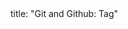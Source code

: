 <frontmatter>
title: "Git and Github: Tag"
</frontmatter>

<include src="navbar.md" boilerplate />

<include src="unit-inPage-asFlat.md" boilerplate />